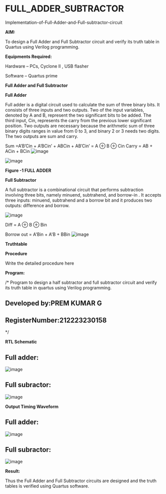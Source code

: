 # FULL_ADDER_SUBTRACTOR

Implementation-of-Full-Adder-and-Full-subtractor-circuit

**AIM:**

To design a Full Adder and Full Subtractor circuit and verify its truth table in Quartus using Verilog programming.

**Equipments Required:**

Hardware – PCs, Cyclone II , USB flasher

Software – Quartus prime

**Full Adder and Full Subtractor**

**Full Adder**

Full adder is a digital circuit used to calculate the sum of three binary bits. It consists of three inputs and two outputs. Two of the input variables, denoted by A and B, represent the two significant bits to be added. The third input, Cin, represents the carry from the previous lower significant position. Two outputs are necessary because the arithmetic sum of three binary digits ranges in value from 0 to 3, and binary 2 or 3 needs two digits. The two outputs are sum and carry.

Sum =A’B’Cin + A’BCin’ + ABCin + AB’Cin’ = A ⊕ B ⊕ Cin 
Carry = AB + ACin + BCin
![image](https://github.com/Yuvan291205/FULL_ADDER_SUBTRACTOR/assets/138849170/6f493555-e30b-4f28-b869-cf9b1ece707a)


![image](https://github.com/naavaneetha/FULL_ADDER_SUBTRACTOR/assets/154305477/0f30ba51-5ffb-4198-845f-18e054f675e7)

**Figure -1 FULL ADDER**

**Full Subtractor**

A full subtractor is a combinational circuit that performs subtraction involving three bits, namely minuend, subtrahend, and borrow-in . It accepts three inputs: minuend, subtrahend and a borrow bit and it produces two outputs: difference and borrow.

![image](https://github.com/naavaneetha/FULL_ADDER_SUBTRACTOR/assets/154305477/02b24f51-ab51-4304-9ad6-7b81ffc1ead5)

Diff = A ⊕ B ⊕ Bin 

Borrow out = A'Bin + A'B + BBin
![image](https://github.com/Yuvan291205/FULL_ADDER_SUBTRACTOR/assets/138849170/2eb9d4aa-c363-4a95-9d07-ec9ada8ca4e1)

**Truthtable**

**Procedure**

Write the detailed procedure here

**Program:**

/* Program to design a half subtractor and full subtractor circuit and verify its truth table in quartus using Verilog programming. 
## Developed by:PREM KUMAR G
## RegisterNumber:212223230158
*/

**RTL Schematic**
## Full adder:
![image](https://github.com/Yuvan291205/FULL_ADDER_SUBTRACTOR/assets/138849170/446f72c0-4990-4fa7-90de-465e266c40dd)
## Full subractor:
![image](https://github.com/Yuvan291205/FULL_ADDER_SUBTRACTOR/assets/138849170/0cd8f7ac-eb09-4c68-876a-f8ac03305753)


**Output Timing Waveform**
## Full adder:
![image](https://github.com/Yuvan291205/FULL_ADDER_SUBTRACTOR/assets/138849170/c80bc9e9-9c60-4a92-833b-f0a44c278301)
## Full subractor:
![image](https://github.com/Yuvan291205/FULL_ADDER_SUBTRACTOR/assets/138849170/6fa45ce7-1ec4-4a99-a8eb-fc30b2378249)


**Result:**

Thus the Full Adder and Full Subtractor circuits are designed and the truth tables is verified using Quartus software.



